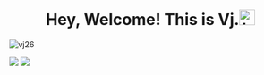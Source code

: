 <h1 align="center">Hey, Welcome! This is Vj.<img src="https://user-images.githubusercontent.com/1303154/88677602-1635ba80-d120-11ea-84d8-d263ba5fc3c0.gif" width="28px" alt="hi"></h1
<div style="display: flex; justify-content: space-evenly; align-items: center; flex-wrap: wrap;">
  <p align="left"> <img src="https://komarev.com/ghpvc/?username=Vijeyakumar26&label=Profile%20views&color=0e75b6&style=flat" alt="vj26" /> </p>
<img  src="https://streak-stats.demolab.com?user=Vijeyakumar26&theme=aura&hide_border=true&card_width=550"/>
<img  src="https://github-readme-stats.vercel.app/api?username=Vijeyakumar26&theme=aura&include_all_commits=true&card_width=550&hide_border=true&rank_icon=github"/></br>
